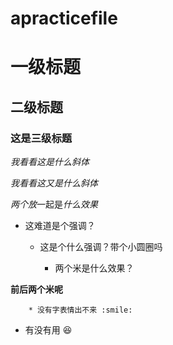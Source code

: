 # apracticefile
# 一级标题


## 二级标题


### 这是三级标题

*我看看这是什么斜体*

_我看看这又是什么斜体_

*两个放*一起是*什么效果*

* 这难道是个强调？

  * 这是个什么强调？带个小圆圈吗
 
    * 两个米是什么效果？

 **前后两个米呢**

        * 没有字表情出不来 :smile:

* 有没有用 :satisfied:
